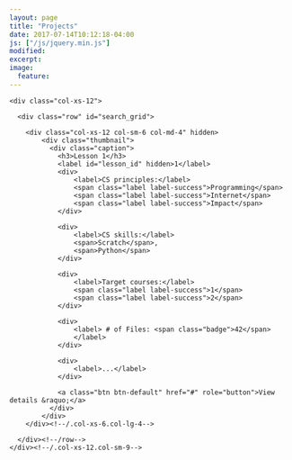 ```yaml
---
layout: page
title: "Projects"
date: 2017-07-14T10:12:18-04:00
js: ["/js/jquery.min.js"]
modified:
excerpt:
image:
  feature:
---
```


<!-- div for search results -->
<div class="container-fluid">
  
  <div class="row">

    <div class="col-xs-12">

      <div class="row" id="search_grid">
        
        <div class="col-xs-12 col-sm-6 col-md-4" hidden>
            <div class="thumbnail">
              <div class="caption">
                <h3>Lesson 1</h3>
                <label id="lesson_id" hidden>1</label>
                <div>
                    <label>CS principles:</label>
                    <span class="label label-success">Programming</span>
                    <span class="label label-success">Internet</span>
                    <span class="label label-success">Impact</span>
                </div>
                
                <div>
                    <label>CS skills:</label>
                    <span>Scratch</span>,
                    <span>Python</span>
                </div>
                
                <div>
                    <label>Target courses:</label>
                    <span class="label label-success">1</span>
                    <span class="label label-success">2</span>
                </div>
                
                <div>
                    <label> # of Files: <span class="badge">42</span>
                    </label>
                </div>
                
                <div>
                    <label>...</label>
                </div>
                
                <a class="btn btn-default" href="#" role="button">View details &raquo;</a>
              </div>
            </div>
        </div><!--/.col-xs-6.col-lg-4-->
      
      </div><!--/row-->
    </div><!--/.col-xs-12.col-sm-9-->

  </div><!--/row-->

</div><!--/.container-->